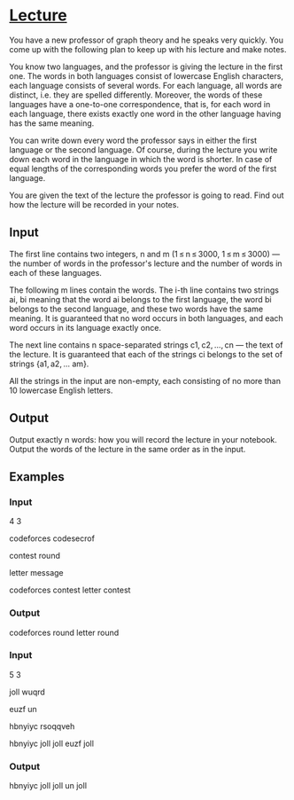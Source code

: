 # [Lecture](https://codeforces.com/problemset/problem/499/B)
You have a new professor of graph theory and he speaks very quickly. You come up with the following plan to keep up with his lecture and make notes.

You know two languages, and the professor is giving the lecture in the first one. The words in both languages consist of lowercase English characters, each language consists of several words. For each language, all words are distinct, i.e. they are spelled differently. Moreover, the words of these languages have a one-to-one correspondence, that is, for each word in each language, there exists exactly one word in the other language having has the same meaning.

You can write down every word the professor says in either the first language or the second language. Of course, during the lecture you write down each word in the language in which the word is shorter. In case of equal lengths of the corresponding words you prefer the word of the first language.

You are given the text of the lecture the professor is going to read. Find out how the lecture will be recorded in your notes.

## Input
The first line contains two integers, n and m (1 ≤ n ≤ 3000, 1 ≤ m ≤ 3000) — the number of words in the professor's lecture and the number of words in each of these languages.

The following m lines contain the words. The i-th line contains two strings ai, bi meaning that the word ai belongs to the first language, the word bi belongs to the second language, and these two words have the same meaning. It is guaranteed that no word occurs in both languages, and each word occurs in its language exactly once.

The next line contains n space-separated strings c1, c2, ..., cn — the text of the lecture. It is guaranteed that each of the strings ci belongs to the set of strings {a1, a2, ... am}.

All the strings in the input are non-empty, each consisting of no more than 10 lowercase English letters.

## Output
Output exactly n words: how you will record the lecture in your notebook. Output the words of the lecture in the same order as in the input.

## Examples
### Input
4 3

codeforces codesecrof

contest round

letter message

codeforces contest letter contest

### Output
codeforces round letter round

### Input
5 3

joll wuqrd

euzf un

hbnyiyc rsoqqveh

hbnyiyc joll joll euzf joll

### Output
hbnyiyc joll joll un joll
